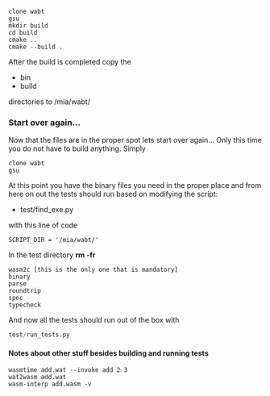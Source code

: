 
```
clone wabt
gsu
mkdir build
cd build
cmake ..
cmake --build .
```

After the build is completed copy the

  * bin
  * build

directories to /mia/wabt/

### Start over again...

Now that the files are in the proper spot lets start over again... Only this time you do not have to build anything.  Simply

```
clone wabt
gsu
```

At this point you have the binary files you need in the proper
place and from here on out the tests should run based on modifying the script:

 * test/find_exe.py

with this line of code

```
SCRIPT_DIR = '/mia/wabt/'
```

In the test directory **rm -fr**

```
wasm2c [this is the only one that is mandatory]
binary
parse
roundtrip
spec
typecheck
```

And now all the tests should run out of the box with

```python
test/run_tests.py
```

#### Notes about other stuff besides building and running tests

```shell
wasmtime add.wat --invoke add 2 3
wat2wasm add.wat
wasm-interp add.wasm -v
```
